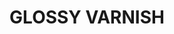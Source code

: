---
title: "GLOSSY VARNISH"
price: "TBA"
desc: "Opis nije dostupan"
img_path: "/assets/img/A.MIG-0091.jpg"
brand: AMMO
available: true
cat: "acrylics"
subcat: "VARNISH  (17 mL)"
subsubcat: "SS"
---